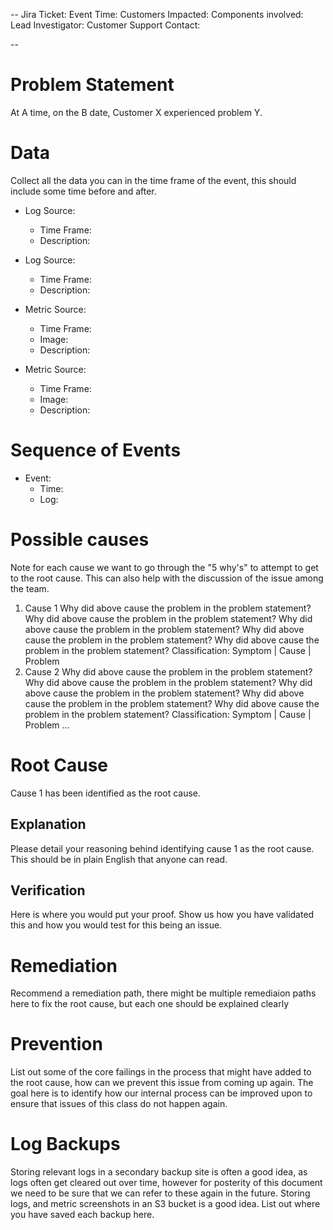 --
Jira Ticket: 
Event Time:
Customers Impacted: 
Components involved: 
Lead Investigator: 
Customer Support Contact:

--


# Problem Statement

At A time, on the B date, Customer X experienced problem Y.

# Data

Collect all the data you can in the time frame of the event, this should include some time before and after. 

- Log Source:
	- Time Frame: 
	- Description: 
- Log Source:
	- Time Frame: 
	- Description: 

- Metric Source:
	- Time Frame:
	- Image: 
	- Description: 
- Metric Source:
	- Time Frame:
	- Image: 
	- Description: 

# Sequence of Events

- Event: 
	- Time: 
	- Log: 

# Possible causes

Note for each cause we want to go through the "5 why's" to attempt to get to the root cause. This can also help with the discussion of the issue among the team.

1. Cause 1
   Why did above cause the problem in the problem statement?
   Why did above cause the problem in the problem statement?
   Why did above cause the problem in the problem statement?
   Why did above cause the problem in the problem statement?
   Why did above cause the problem in the problem statement?
   Classification: Symptom | Cause | Problem
2. Cause 2
   Why did above cause the problem in the problem statement?
   Why did above cause the problem in the problem statement?
   Why did above cause the problem in the problem statement?
   Why did above cause the problem in the problem statement?
   Why did above cause the problem in the problem statement?
   Classification: Symptom | Cause | Problem
...

# Root Cause

Cause 1 has been identified as the root cause.

## Explanation
Please detail your reasoning behind identifying cause 1 as the root cause.
This should be in plain English that anyone can read. 

## Verification
Here is where you would put your proof. Show us how you have validated this and how you would test for this being an issue. 

# Remediation

Recommend a remediation path, there might be multiple remediaion paths here to fix the root cause, but each one should be explained clearly 

# Prevention

List out some of the core failings in the process that might have added to the root cause, how can we prevent this issue from coming up again. The goal here is to identify how our internal process can be improved upon to ensure that issues of this class do not happen again. 

# Log Backups 

Storing relevant logs in a secondary backup site is often a good idea, as logs often get cleared out over time, however for posterity of this document we need to be sure that we can refer to these again in the future. Storing logs, and metric screenshots in an S3 bucket is a good idea. List out where you have saved each backup here. 
